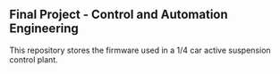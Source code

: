 ## Final Project - Control and Automation Engineering

This repository stores the firmware used in a 1/4 car active suspension control plant.
